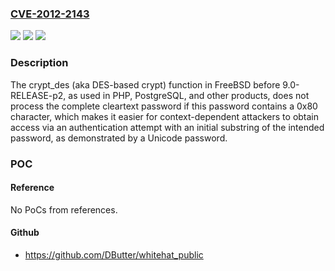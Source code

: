 ### [CVE-2012-2143](https://cve.mitre.org/cgi-bin/cvename.cgi?name=CVE-2012-2143)
![](https://img.shields.io/static/v1?label=Product&message=n%2Fa&color=blue)
![](https://img.shields.io/static/v1?label=Version&message=n%2Fa&color=blue)
![](https://img.shields.io/static/v1?label=Vulnerability&message=n%2Fa&color=brighgreen)

### Description

The crypt_des (aka DES-based crypt) function in FreeBSD before 9.0-RELEASE-p2, as used in PHP, PostgreSQL, and other products, does not process the complete cleartext password if this password contains a 0x80 character, which makes it easier for context-dependent attackers to obtain access via an authentication attempt with an initial substring of the intended password, as demonstrated by a Unicode password.

### POC

#### Reference
No PoCs from references.

#### Github
- https://github.com/DButter/whitehat_public

